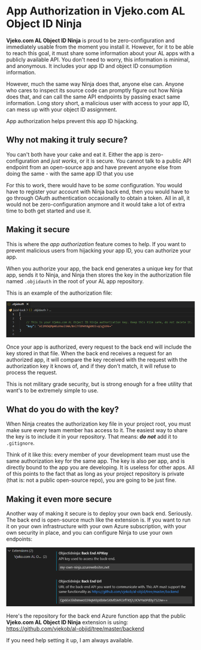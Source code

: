 # App Authorization in Vjeko.com AL Object ID Ninja

**Vjeko.com AL Object ID Ninja** is proud to be zero-configuration and immediately usable from the moment you install
it. However, for it to be able to reach this goal, it must share some information about your AL apps with a publicly
available API. You don't need to worry, this information is minimal, and anonymous. It includes your app ID and object
ID consumption information.

However, much the same way Ninja does that, anyone else can. Anyone who cares to inspect its source code can
promptly figure out how Ninja does that, and can call the same API endpoints by passing exact same information.
Long story short, a malicious user with access to your app ID, can mess up with your object ID assignment.

App authorization helps prevent this app ID hijacking.

## Why not making it truly secure?

You can't both have your cake and eat it. Either the app is zero-configuration and *just works*, or it is secure. You
cannot talk to a public API endpoint from an open-source app and have prevent anyone else from doing the same - with
the same app ID that you use

For this to work, there would have to be *some* configuration. You would have to register your account with Ninja
back end, then you would have to go through OAuth authentication occasionally to obtain a token. All in all, it would
not be zero-configuration anymore and it would take a lot of extra time to both get started and use it.

## Making it secure

This is where the *app authorization* feature comes to help. If you want to prevent malicious users from hijacking
your app ID, you can authorize your app.

When you authorize your app, the back end generates a unique key for that app, sends it to Ninja, and Ninja
then stores the key in the authorization file named `.objidauth` in the root of your AL app repository.

This is an example of the authorization file:

![Authorization key example](../images/authorization-key.png)

Once your app is authorized, every request to the back end will include the key stored in that file. When the back
end receives a request for an authorized app, it will compare the key received with the request with the authorization
key it knows of, and if they don't match, it will refuse to process the request.

This is not military grade security, but is strong enough for a free utility that want's to be extremely simple to use.

## What do you do with the key?

When Ninja creates the authorization key file in your project root, you must make sure every team member has access to
it. The easiest way to share the key is to include it in your repository. That means: ***do not*** add it to
`.gitignore`.

Think of it like this: every member of your development team must use the same authorization key for the same app. The
key is also per app, and is directly bound to the app you are developing. It is useless for other apps. All of this
points to the fact that as long as your project repository is private (that is: not a public open-source repo), you
are going to be just fine.

## Making it even more secure

Another way of making it secure is to deploy your own back end. Seriously. The back end is open-source much like the
extension is. If you want to run it on your own infrastructure with your own Azure subscription, with your own security
in place, and you can configure Ninja to use your own endpoints:

![Configuration of own Azure function back end](../images/settings-own-back-end.png)

Here's the repository for the back end Azure function app that the public **Vjeko.com AL Object ID Ninja** extension is
using: https://github.com/vjekob/al-objid/tree/master/backend

If you need help setting it up, I am always available.
